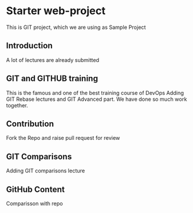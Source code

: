 # Starter web-project
This is GIT project, which we are using as Sample Project

## Introduction
A lot of lectures are already submitted 

## GIT and GITHUB training
This is the famous and one of the best training course of DevOps
Adding GIT Rebase lectures and GIT Advanced part. We have done so much work together.

## Contribution
Fork the Repo and raise pull request for review

## GIT Comparisons
Adding GIT comparisons lecture

## GitHub Content
Comparisson with repo
